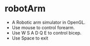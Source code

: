 # robotArm
- A Robotic arm simulator in OpenGL.
- Use mouse to control forearm.
- Use W S A D Q E to control bicep.
- Use Space to exit
